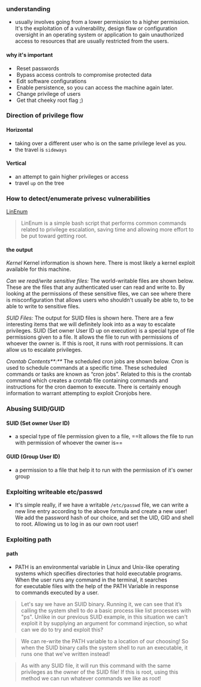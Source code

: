 ###  understanding 
- usually involves going from a lower permission to a higher permission. It's the exploitation of a vulnerability, design flaw or configuration oversight in an operating system or application to gain unauthorized access to resources that are usually restricted from the users.
#### why it's important
-  Reset passwords  
-  Bypass access controls to compromise protected data
-  Edit software configurations
-  Enable persistence, so you can access the machine again later.
-  Change privilege of users
-  Get that cheeky root flag ;)

### Direction of privilege flow
#### Horizontal
- taking over a different user who is on the same privilege level as you. 
- the travel is `sideways`

#### Vertical
- an attempt to gain higher privileges or access
- travel `up` on the tree

### How to detect/enumerate privesc vulnerabilities
[LinEnum](https://github.com/rebootuser/LinEnum/blob/master/LinEnum.sh)

> LinEnum is a simple bash script that performs common commands related to privilege escalation, saving time and allowing more effort to be put toward getting root.

#### the output

_Kernel_ Kernel information is shown here. There is most likely a kernel exploit available for this machine.

_Can we read/write sensitive files:_ The world-writable files are shown below. These are the files that any authenticated user can read and write to. By looking at the permissions of these sensitive files, we can see where there is misconfiguration that allows users who shouldn't usually be able to, to be able to write to sensitive files.

_SUID Files:_ The output for SUID files is shown here. There are a few interesting items that we will definitely look into as a way to escalate privileges. SUID (Set owner User ID up on execution) is a special type of file permissions given to a file. It allows the file to run with permissions of whoever the owner is. If this is root, it runs with root permissions. It can allow us to escalate privileges. 

_Crontab_ _Contents**:**_ The scheduled cron jobs are shown below. Cron is used to schedule commands at a specific time. These scheduled commands or tasks are known as “cron jobs”. Related to this is the crontab command which creates a crontab file containing commands and instructions for the cron daemon to execute. There is certainly enough information to warrant attempting to exploit Cronjobs here.
### Abusing SUID/GUID

#### SUID (Set owner User ID) 
- a special type of file permission given to a file, ==It allows the file to run with permission of whoever the owner is==
#### GUID (Group User ID)
- a permission to a file that help it to run with the permission of it's owner group
### Exploiting writeable etc/passwd 
- It's simple really, if we have a writable `/etc/passwd` file, we can write a new line entry according to the above formula and create a new user! We add the password hash of our choice, and set the UID, GID and shell to root. Allowing us to log in as our own root user!
### Exploiting path
#### path
- PATH is an environmental variable in Linux and Unix-like operating systems which specifies directories that hold executable programs. When the user runs any command in the terminal, it searches for executable files with the help of the PATH Variable in response to commands executed by a user.
> Let's say we have an SUID binary. Running it, we can see that it’s calling the system shell to do a basic process like list processes with "ps". Unlike in our previous SUID example, in this situation we can't exploit it by supplying an argument for command injection, so what can we do to try and exploit this?

>We can re-write the PATH variable to a location of our choosing! So when the SUID binary calls the system shell to run an executable, it runs one that we've written instead!

>As with any SUID file, it will run this command with the same privileges as the owner of the SUID file! If this is root, using this method we can run whatever commands we like as root!

